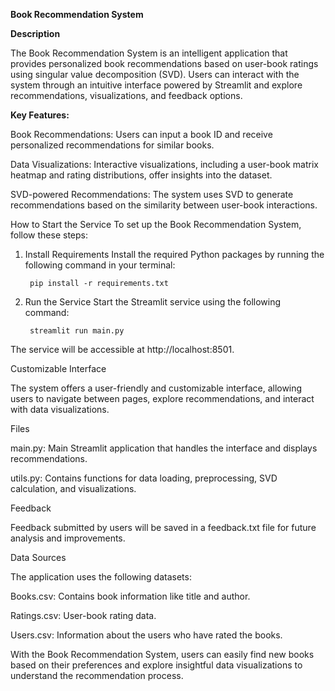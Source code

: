 **Book Recommendation System**

**Description**

The Book Recommendation System is an intelligent application that provides personalized book recommendations based on user-book ratings using singular value decomposition (SVD). Users can interact with the system through an intuitive interface powered by Streamlit and explore recommendations, visualizations, and feedback options.

**Key Features:**

Book Recommendations: Users can input a book ID and receive personalized recommendations for similar books.

Data Visualizations: Interactive visualizations, including a user-book matrix heatmap and rating 
distributions, offer insights into the dataset.

SVD-powered Recommendations: The system uses SVD to generate recommendations based on the similarity between user-book interactions.


How to Start the Service
To set up the Book Recommendation System, follow these steps:


1. Install Requirements
Install the required Python packages by running the following command in your terminal:

        pip install -r requirements.txt

3. Run the Service
Start the Streamlit service using the following command:

        streamlit run main.py
The service will be accessible at http://localhost:8501.

Customizable Interface

The system offers a user-friendly and customizable interface, allowing users to navigate between pages, explore recommendations, and interact with data visualizations.

Files

main.py: Main Streamlit application that handles the interface and displays recommendations.

utils.py: Contains functions for data loading, preprocessing, SVD calculation, and visualizations.

Feedback

Feedback submitted by users will be saved in a feedback.txt file for future analysis and improvements.

Data Sources

The application uses the following datasets:

Books.csv: Contains book information like title and author.

Ratings.csv: User-book rating data.

Users.csv: Information about the users who have rated the books.

With the Book Recommendation System, users can easily find new books based on their preferences and explore insightful data visualizations to understand the recommendation process.